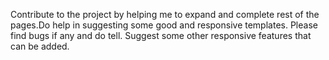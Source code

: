 Contribute to the project by helping me to expand and complete rest of the pages.Do help in suggesting some good and responsive templates.
Please find bugs if any and do tell.
Suggest some other responsive features that can be added.

